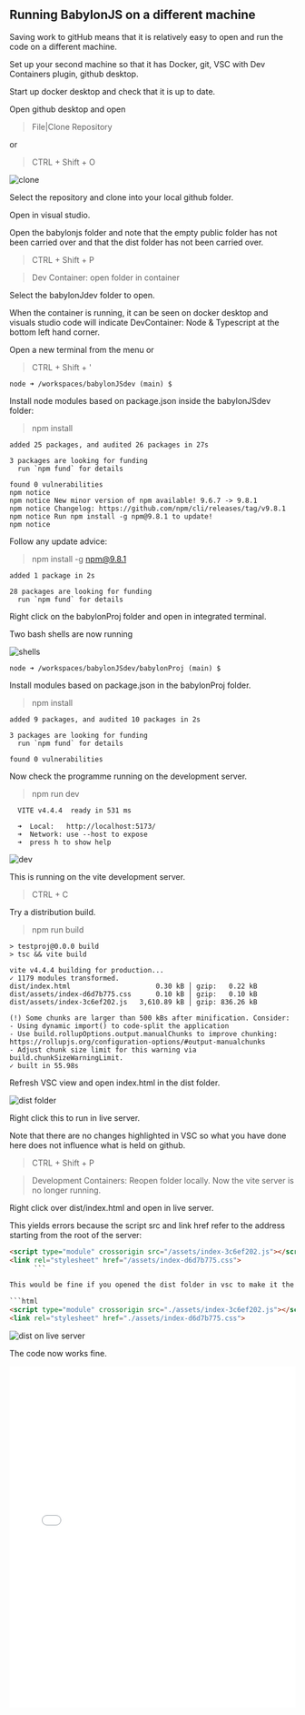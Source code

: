 ## Running BabylonJS on a different machine


Saving work to gitHub means that it is relatively easy to open and run the code on a different machine.

Set up your second machine so that it has Docker, git, VSC with Dev Containers plugin, github desktop.

Start up docker desktop and check that it is up to date.

Open github desktop and open

> File|Clone Repository

 or

> CTRL + Shift + O

![clone](cloine.jpg)

Select the repository and clone into your local github folder.

Open in visual studio.

Open the babylonjs folder and note that the empty public folder has not been carried over and that the dist folder has not been carried over.  

> CTRL + Shift + P

> Dev Container: open folder in container

Select the babylonJdev folder to open.

When the container is running, it can be seen on docker desktop and visuals studio code will indicate DevContainer: Node & Typescript at the bottom left hand corner.

Open a new terminal from the menu or 

> CTRL + Shift + '

```
node ➜ /workspaces/babylonJSdev (main) $ 
```

Install node modules based on package.json inside the babylonJSdev folder:

> npm install

```
added 25 packages, and audited 26 packages in 27s

3 packages are looking for funding
  run `npm fund` for details

found 0 vulnerabilities
npm notice 
npm notice New minor version of npm available! 9.6.7 -> 9.8.1
npm notice Changelog: https://github.com/npm/cli/releases/tag/v9.8.1
npm notice Run npm install -g npm@9.8.1 to update!
npm notice 
```

Follow any update advice:

>npm install -g npm@9.8.1

```
added 1 package in 2s

28 packages are looking for funding
  run `npm fund` for details
```

Right click on the babylonProj folder and open in integrated terminal.

Two bash shells are now running

![shells](shells.jpg)

```
node ➜ /workspaces/babylonJSdev/babylonProj (main) $ 
```
Install modules based on package.json in the babylonProj folder.

> npm install

```
added 9 packages, and audited 10 packages in 2s

3 packages are looking for funding
  run `npm fund` for details

found 0 vulnerabilities
```

Now check the programme running on the development server.

> npm run dev

```
  VITE v4.4.4  ready in 531 ms

  ➜  Local:   http://localhost:5173/
  ➜  Network: use --host to expose
  ➜  press h to show help
  ```

![dev](dev.jpg)

This is running on the vite development server.

> CTRL + C

Try a distribution build.

> npm run build

```
> testproj@0.0.0 build
> tsc && vite build

vite v4.4.4 building for production...
✓ 1179 modules transformed.
dist/index.html                     0.30 kB │ gzip:   0.22 kB
dist/assets/index-d6d7b775.css      0.10 kB │ gzip:   0.10 kB
dist/assets/index-3c6ef202.js   3,610.89 kB │ gzip: 836.26 kB

(!) Some chunks are larger than 500 kBs after minification. Consider:
- Using dynamic import() to code-split the application
- Use build.rollupOptions.output.manualChunks to improve chunking: https://rollupjs.org/configuration-options/#output-manualchunks
- Adjust chunk size limit for this warning via build.chunkSizeWarningLimit.
✓ built in 55.98s
```

Refresh VSC view and open index.html in the dist folder.

![dist folder](dist.jpg)

Right click this to run in live server.

Note that there are no changes highlighted in VSC so what you have done here does not influence what is held on github.

> CTRL + Shift + P

> Development Containers: Reopen folder locally.  Now the vite server is no longer running.

Right click over dist/index.html and open in live server.

This yields errors because the script src and link href refer to the address starting from the root of the server:

```html
<script type="module" crossorigin src="/assets/index-3c6ef202.js"></script>
<link rel="stylesheet" href="/assets/index-d6d7b775.css">
      ```

This would be fine if you opened the dist folder in vsc to make it the root, or if you copied the dist folder contents to a different server.  But for now you can change the addresses to be relative to the current directory and then the application will work on port 5500.

```html
<script type="module" crossorigin src="./assets/index-3c6ef202.js"></script>
<link rel="stylesheet" href="./assets/index-d6d7b775.css">
```      
![dist on live server](dist5500.jpg)

The code now works fine.

<iframe 
    height="600" 
    width="100%" 
    scrolling="no" 
    title="Refactored Basic Scene" 
    src="Block_3/section_1f/dist/index.html" 
    frameborder="no" 
    loading="lazy" 
    allowtransparency="true" 
    allowfullscreen="true">
</iframe>
